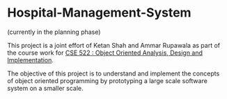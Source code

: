 # Hospital-Management-System
(currently in the planning phase)

This project is a joint effort of Ketan Shah and Ammar Rupawala as part of the course work for <a href='https://catalog.buffalo.edu/courses/index.php?abbr=CSE&num=522'>CSE 522 : Object Oriented Analysis, Design and Implementation</a>.

The objective of this project is to understand and implement the concepts of object oriented programming by prototyping a large scale software system on a smaller scale. 
